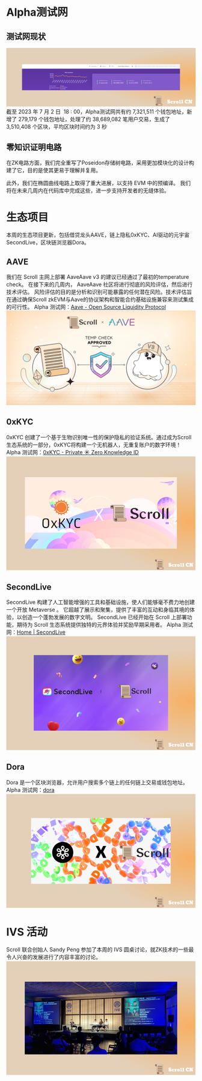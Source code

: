 
# Alpha测试网

## 测试网现状
![](img/22-1.png)
截至 2023 年 7 月 2 日  18 : 00，Alpha测试网共有约 7,321,511 个钱包地址，新增了 279,179 个钱包地址，处理了约 38,689,082 笔用户交易，生成了 3,510,408 个区块，平均区块时间约为 3 秒

## 零知识证明电路
在ZK电路方面，我们完全重写了Poseidon存储树电路，采用更加模块化的设计构建了它，目的是使其更易于理解并复用。

此外，我们在椭圆曲线电路上取得了重大进展，以支持 EVM 中的预编译。 我们将在未来几周内在代码库中完成这些，进一步支持开发者的无缝体验。

# 生态项目

本周的生态项目更新，包括借贷龙头AAVE，链上隐私0xKYC、AI驱动的元宇宙SecondLive，区块链浏览器Dora。

## AAVE
我们在 Scroll 主网上部署 AaveAave v3 的建议已经通过了最初的temperature check。 
在接下来的几周内， AaveAave 社区将进行彻底的风险评估，然后进行技术评估。 风险评估的目的是分析和识别可能暴露的任何潜在风险。技术评估旨在通过确保Scroll zkEVM与Aave的协议架构和智能合约基础设施兼容来测试集成的可行性。
Alpha 测试网：[Aave - Open Source Liquidity Protocol](https://app.aave.com/)
![](img/22-2.png)

## 0xKYC
0xKYC 创建了一个基于生物识别唯一性的保护隐私的验证系统。通过成为Scroll生态系统的一部分，0xKYC将构建一个无机器人，无重复账户的数字环境！
Alpha 测试网：[0xKYC - Private ☀️ Zero Knowledge ID](https://app.0xkyc.id/)
![](img/22-3.png)

## SecondLive
SecondLive 构建了人工智能增强的工具和基础设施，使人们能够毫不费力地创建一个开放 Metaverse 。 它超越了展示和聚集，提供了丰富的互动和身临其境的体验，以创造一个蓬勃发展的数字文明。
SecondLive 已经开始在 Scroll 上部署功能，期待为 Scroll 生态系统提供独特的元界体验并奖励早期采用者。
Alpha 测试网：[Home | SecondLive](https://secondlive.world/)
![](img/22-4.png)

## Dora
Dora 是一个区块浏览器，允许用户搜索多个链上的任何链上交易或钱包地址。
Alpha 测试网：[dora](https://www.ondora.xyz/network/scroll-zkp/interactions)
![](img/22-5.png)



# IVS 活动

Scroll 联合创始人 Sandy Peng 参加了本周的 IVS 圆桌讨论，就ZK技术的一些最令人兴奋的发展进行了内容丰富的讨论。
![](img/22-6.png)